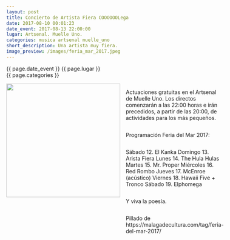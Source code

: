 ```yaml
---
layout: post
title: Concierto de Artista Fiera COOOOOOLega
date: 2017-08-10 00:01:23
date_event: 2017-08-13 22:00:00
lugar: Artsenal. Muelle Uno.
categories: musica artsenal muelle_uno
short_description: Una artista muy fiera.
image_preview: /images/feria_mar_2017.jpeg
---
```


{{ page.date_event }}
{{ page.lugar }}
<br/>
{{ page.categories }}

<section style="display: flex;">
<div style="display: flex; flex-direction: column;">
<img width="300px" src="{{ page.image_preview }}">
</div>

<div style="display: flex; flex-direction: column; padding: 0 15px">
<p>
Actuaciones gratuitas en el Artsenal de Muelle Uno. Los directos comenzarán a las 22:00 horas e irán precedidos, a partir de las 20:00, de actividades para los más pequeños.
</p>
<p>
Programación Feria del Mar 2017:
</p>
<p>
Sábado 12. El Kanka
Domingo 13. Arista Fiera
Lunes 14. The Hula Hulas
Martes 15. Mr. Proper
Miércoles 16. Red Rombo
Jueves 17. McEnroe (acústico)
Viernes 18. Hawaii Five + Tronco
Sábado 19. Elphomega
</p>
<p>
Y viva la poesía.
</p>
<p>
Pillado de https://malagadecultura.com/tag/feria-del-mar-2017/
</p>
</div>
</section>
